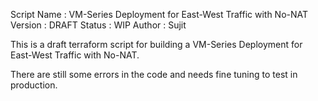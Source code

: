 Script Name : VM-Series Deployment for East-West Traffic with No-NAT 
Version     : DRAFT 
Status      : WIP 
Author      : Sujit 


This is a draft terraform script for building a VM-Series Deployment for East-West Traffic with No-NAT.

There are still some errors in the code and needs fine tuning to test in production.
